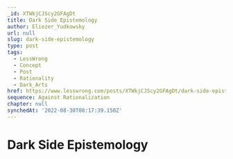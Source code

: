 ```yaml
---
_id: XTWkjCJScy2GFAgDt
title: Dark Side Epistemology
author: Eliezer_Yudkowsky
url: null
slug: dark-side-epistemology
type: post
tags:
  - LessWrong
  - Concept
  - Post
  - Rationality
  - Dark_Arts
href: https://www.lesswrong.com/posts/XTWkjCJScy2GFAgDt/dark-side-epistemology
sequence: Against Rationalization
chapter: null
synchedAt: '2022-08-30T08:17:39.158Z'
---
```

# Dark Side Epistemology

